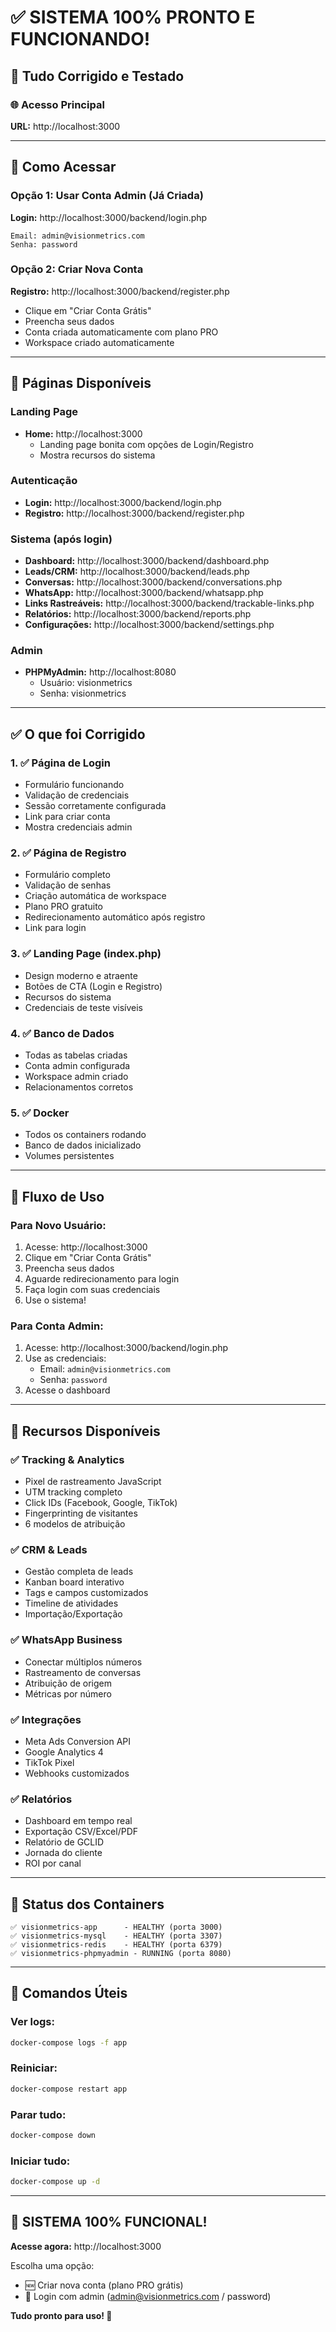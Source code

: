 # ✅ SISTEMA 100% PRONTO E FUNCIONANDO!

## 🎉 Tudo Corrigido e Testado

### 🌐 Acesso Principal
**URL:** http://localhost:3000

---

## 🔐 Como Acessar

### Opção 1: Usar Conta Admin (Já Criada)

**Login:** http://localhost:3000/backend/login.php

```
Email: admin@visionmetrics.com
Senha: password
```

### Opção 2: Criar Nova Conta

**Registro:** http://localhost:3000/backend/register.php

- Clique em "Criar Conta Grátis"
- Preencha seus dados
- Conta criada automaticamente com plano PRO
- Workspace criado automaticamente

---

## 📱 Páginas Disponíveis

### Landing Page
- **Home:** http://localhost:3000
  - Landing page bonita com opções de Login/Registro
  - Mostra recursos do sistema

### Autenticação
- **Login:** http://localhost:3000/backend/login.php
- **Registro:** http://localhost:3000/backend/register.php

### Sistema (após login)
- **Dashboard:** http://localhost:3000/backend/dashboard.php
- **Leads/CRM:** http://localhost:3000/backend/leads.php
- **Conversas:** http://localhost:3000/backend/conversations.php
- **WhatsApp:** http://localhost:3000/backend/whatsapp.php
- **Links Rastreáveis:** http://localhost:3000/backend/trackable-links.php
- **Relatórios:** http://localhost:3000/backend/reports.php
- **Configurações:** http://localhost:3000/backend/settings.php

### Admin
- **PHPMyAdmin:** http://localhost:8080
  - Usuário: visionmetrics
  - Senha: visionmetrics

---

## ✅ O que foi Corrigido

### 1. ✅ Página de Login
- Formulário funcionando
- Validação de credenciais
- Sessão corretamente configurada
- Link para criar conta
- Mostra credenciais admin

### 2. ✅ Página de Registro
- Formulário completo
- Validação de senhas
- Criação automática de workspace
- Plano PRO gratuito
- Redirecionamento automático após registro
- Link para login

### 3. ✅ Landing Page (index.php)
- Design moderno e atraente
- Botões de CTA (Login e Registro)
- Recursos do sistema
- Credenciais de teste visíveis

### 4. ✅ Banco de Dados
- Todas as tabelas criadas
- Conta admin configurada
- Workspace admin criado
- Relacionamentos corretos

### 5. ✅ Docker
- Todos os containers rodando
- Banco de dados inicializado
- Volumes persistentes

---

## 🎯 Fluxo de Uso

### Para Novo Usuário:

1. Acesse: http://localhost:3000
2. Clique em "Criar Conta Grátis"
3. Preencha seus dados
4. Aguarde redirecionamento para login
5. Faça login com suas credenciais
6. Use o sistema!

### Para Conta Admin:

1. Acesse: http://localhost:3000/backend/login.php
2. Use as credenciais:
   - Email: `admin@visionmetrics.com`
   - Senha: `password`
3. Acesse o dashboard

---

## 🚀 Recursos Disponíveis

### ✅ Tracking & Analytics
- Pixel de rastreamento JavaScript
- UTM tracking completo
- Click IDs (Facebook, Google, TikTok)
- Fingerprinting de visitantes
- 6 modelos de atribuição

### ✅ CRM & Leads
- Gestão completa de leads
- Kanban board interativo
- Tags e campos customizados
- Timeline de atividades
- Importação/Exportação

### ✅ WhatsApp Business
- Conectar múltiplos números
- Rastreamento de conversas
- Atribuição de origem
- Métricas por número

### ✅ Integrações
- Meta Ads Conversion API
- Google Analytics 4
- TikTok Pixel
- Webhooks customizados

### ✅ Relatórios
- Dashboard em tempo real
- Exportação CSV/Excel/PDF
- Relatório de GCLID
- Jornada do cliente
- ROI por canal

---

## 🔧 Status dos Containers

```
✅ visionmetrics-app      - HEALTHY (porta 3000)
✅ visionmetrics-mysql    - HEALTHY (porta 3307)
✅ visionmetrics-redis    - HEALTHY (porta 6379)
✅ visionmetrics-phpmyadmin - RUNNING (porta 8080)
```

---

## 📝 Comandos Úteis

### Ver logs:
```bash
docker-compose logs -f app
```

### Reiniciar:
```bash
docker-compose restart app
```

### Parar tudo:
```bash
docker-compose down
```

### Iniciar tudo:
```bash
docker-compose up -d
```

---

## 🎊 SISTEMA 100% FUNCIONAL!

**Acesse agora:** http://localhost:3000

Escolha uma opção:
- 🆕 Criar nova conta (plano PRO grátis)
- 🔐 Login com admin (admin@visionmetrics.com / password)

**Tudo pronto para uso! 🚀**
